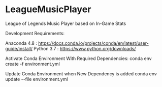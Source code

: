 # LeagueMusicPlayer
League of Legends Music Player based on In-Game Stats

Development Requirements:

Anaconda 4.8 : https://docs.conda.io/projects/conda/en/latest/user-guide/install/
Python 3.7 : https://www.python.org/downloads/

Activate Conda Environment With Required Dependencies:
conda env create -f environment.yml

Update Conda Environment when New Dependency is added
conda env update --file environment.yml
